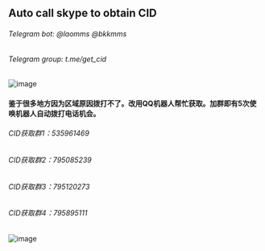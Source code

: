 ## Auto call skype to obtain CID    

###### Telegram bot: @laomms   @bkkmms    
###### Telegram group: t.me/get_cid    
![image](https://github.com/laomms/AutoCallCID/blob/laomms/tg.png)    


#### 鉴于很多地方因为区域原因拨打不了。改用QQ机器人帮忙获取。加群即有5次使唤机器人自动拨打电话机会。

###### CID获取群1：535961469 
###### CID获取群2：795085239 
###### CID获取群3：795120273
###### CID获取群4：795895111  



![image](https://github.com/laomms/AutoCallCID/blob/laomms/pic.png)    




